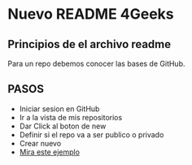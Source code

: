 # Nuevo README 4Geeks
## Principios de el archivo readme

Para un repo debemos conocer las bases de GitHub.
## PASOS
- Iniciar sesion en GitHub
- Ir a la vista de mis repositorios
- Dar Click al boton de new
- Definir si el repo va a ser publico o privado
- Crear nuevo
- [Mira este ejemplo](https://github.com/)
